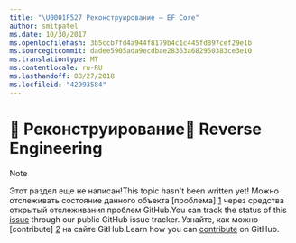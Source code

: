 ```yaml
---
title: "\U0001F527 Реконструирование — EF Core"
author: smitpatel
ms.date: 10/30/2017
ms.openlocfilehash: 3b5ccb7fd4a944f8179b4c1c445fd897cef29e1b
ms.sourcegitcommit: dadee5905ada9ecdbae28363a682950383ce3e10
ms.translationtype: MT
ms.contentlocale: ru-RU
ms.lasthandoff: 08/27/2018
ms.locfileid: "42993584"
---
```

# <a name="-reverse-engineering"></a><span data-ttu-id="2a5ec-102">🔧 Реконструирование</span><span class="sxs-lookup"><span data-stu-id="2a5ec-102">🔧 Reverse Engineering</span></span>

> [!NOTE]
> <span data-ttu-id="2a5ec-103">Этот раздел еще не написан!</span><span class="sxs-lookup"><span data-stu-id="2a5ec-103">This topic hasn't been written yet!</span></span> <span data-ttu-id="2a5ec-104">Можно отслеживать состояние данного объекта [проблема] [ 1] через средства открытый отслеживания проблем GitHub.</span><span class="sxs-lookup"><span data-stu-id="2a5ec-104">You can track the status of this [issue][1] through our public GitHub issue tracker.</span></span> <span data-ttu-id="2a5ec-105">Узнайте, как можно [contribute] [ 2] на сайте GitHub.</span><span class="sxs-lookup"><span data-stu-id="2a5ec-105">Learn how you can [contribute][2] on GitHub.</span></span>


  [1]: https://github.com/aspnet/EntityFramework.Docs/issues/508
  [2]: https://github.com/aspnet/EntityFramework.Docs/blob/master/CONTRIBUTING.md
